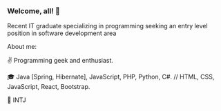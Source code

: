 ### Welcome, all! 👋

Recent IT graduate specializing in programming seeking an entry level position in software development area 

About me:

✌️  Programming geek and enthusiast. 

🎓 Java [Spring, Hibernate], JavaScript, PHP, Python, C#. // HTML, CSS, JavaScript, React, Bootstrap.

👤 INTJ 
<!--
**elenamerenkova/elenamerenkova** is a ✨ _special_ ✨ repository because its `README.md` (this file) appears on your GitHub profile.

Here are some ideas to get you started:

- 🔭 I’m currently working on ...
- 🌱 I’m currently learning ...
- 👯 I’m looking to collaborate on ...
- 🤔 I’m looking for help with ...
- 💬 Ask me about ...
- 📫 How to reach me: ...
- 😄 Pronouns: ...
- ⚡ Fun fact: ...
-->
